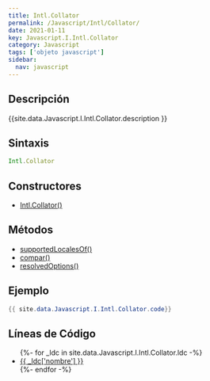 ```yaml
---
title: Intl.Collator
permalink: /Javascript/Intl/Collator/
date: 2021-01-11
key: Javascript.I.Intl.Collator
category: Javascript
tags: ['objeto javascript']
sidebar: 
  nav: javascript
---
```


## Descripción
{{site.data.Javascript.I.Intl.Collator.description }}

## Sintaxis
~~~javascript
Intl.Collator
~~~

## Constructores
* [Intl.Collator()](/Javascript/Intl/Collator/Intl/Collator/)

## Métodos
* [supportedLocalesOf()](/Javascript/Intl/Collator/supportedLocalesOf)
* [compar()](/Javascript/Intl/Collator/compar)
* [resolvedOptions()](/Javascript/Intl/Collator/resolvedOptions)

## Ejemplo
~~~java
{{ site.data.Javascript.I.Intl.Collator.code}}
~~~

## Líneas de Código
<ul>
{%- for _ldc in site.data.Javascript.I.Intl.Collator.ldc -%}
   <li>
       <a href="{{_ldc['url'] }}">{{ _ldc['nombre'] }}</a>
   </li>
{%- endfor -%}
</ul>
